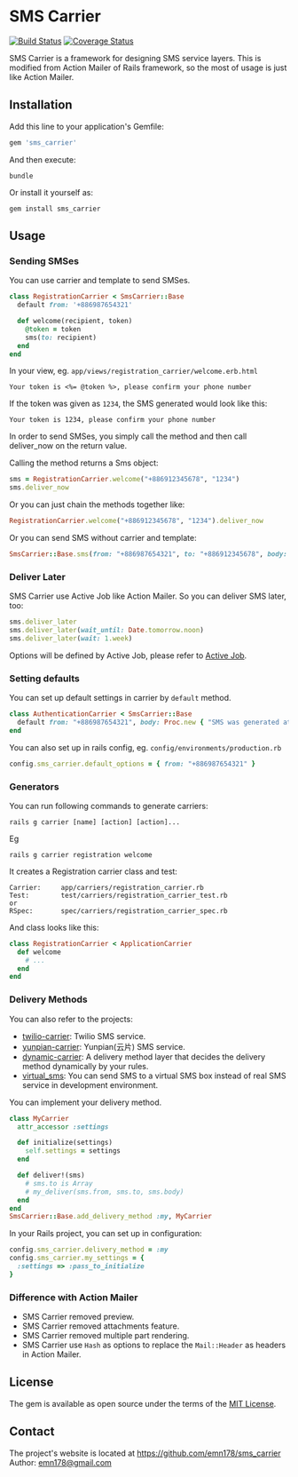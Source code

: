 # SMS Carrier

[![Build Status](https://api.travis-ci.org/emn178/sms_carrier.png)](https://travis-ci.org/emn178/sms_carrier)
[![Coverage Status](https://coveralls.io/repos/emn178/sms_carrier/badge.svg?branch=master)](https://coveralls.io/r/emn178/sms_carrier?branch=master)

SMS Carrier is a framework for designing SMS service layers. This is modified from Action Mailer of Rails framework, so the most of usage is just like Action Mailer.

## Installation

Add this line to your application's Gemfile:

```ruby
gem 'sms_carrier'
```

And then execute:

    bundle

Or install it yourself as:

    gem install sms_carrier

## Usage
### Sending SMSes
You can use carrier and template to send SMSes.
```Ruby
class RegistrationCarrier < SmsCarrier::Base
  default from: '+886987654321'

  def welcome(recipient, token)
    @token = token
    sms(to: recipient)
  end
end
```
In your view, eg. `app/views/registration_carrier/welcome.erb.html`
```
Your token is <%= @token %>, please confirm your phone number
```

If the token was given as `1234`, the SMS generated would look like this:
```
Your token is 1234, please confirm your phone number
```

In order to send SMSes, you simply call the method and then call deliver_now on the return value.

Calling the method returns a Sms object:
```Ruby
sms = RegistrationCarrier.welcome("+886912345678", "1234")
sms.deliver_now
```
Or you can just chain the methods together like:
```Ruby
RegistrationCarrier.welcome("+886912345678", "1234").deliver_now
```

Or you can send SMS without carrier and template:
```Ruby
SmsCarrier::Base.sms(from: "+886987654321", to: "+886912345678", body: "Your token is #{token}, please confirm your phone number").deliver_now
```

### Deliver Later
SMS Carrier use Active Job like Action Mailer. So you can deliver SMS later, too:
```Ruby
sms.deliver_later
sms.deliver_later(wait_until: Date.tomorrow.noon)
sms.deliver_later(wait: 1.week)
```
Options will be defined by Active Job, please refer to [Active Job](https://github.com/rails/rails/blob/7f18ea14c893cb5c9f04d4fda9661126758332b5/activejob/lib/active_job/enqueuing.rb#L32).

### Setting defaults
You can set up default settings in carrier by `default` method.
```Ruby
class AuthenticationCarrier < SmsCarrier::Base
  default from: "+886987654321", body: Proc.new { "SMS was generated at #{Time.now}" }
end
```
You can also set up in rails config, eg. `config/environments/production.rb`
```Ruby
config.sms_carrier.default_options = { from: "+886987654321" }
```

### Generators
You can run following commands to generate carriers:

    rails g carrier [name] [action] [action]...

Eg

    rails g carrier registration welcome

It creates a Registration carrier class and test:
```
Carrier:     app/carriers/registration_carrier.rb
Test:        test/carriers/registration_carrier_test.rb
or
RSpec:       spec/carriers/registration_carrier_spec.rb
```
And class looks like this:
```Ruby
class RegistrationCarrier < ApplicationCarrier
  def welcome
    # ...
  end
end
```

### Delivery Methods
You can also refer to the projects:
* [twilio-carrier](https://github.com/emn178/twilio-carrier): Twilio SMS service.
* [yunpian-carrier](https://github.com/emn178/yunpian-carrier): Yunpian(云片) SMS service.
* [dynamic-carrier](https://github.com/emn178/dynamic-carrier): A delivery method layer that decides the delivery method dynamically by your rules.
* [virtual_sms](https://github.com/emn178/virtual_sms): You can send SMS to a virtual SMS box instead of real SMS service in development environment.

You can implement your delivery method. 
```Ruby
class MyCarrier
  attr_accessor :settings

  def initialize(settings)
    self.settings = settings
  end

  def deliver!(sms)
    # sms.to is Array
    # my_deliver(sms.from, sms.to, sms.body)
  end
end
SmsCarrier::Base.add_delivery_method :my, MyCarrier
```
In your Rails project, you can set up in configuration:
```Ruby
config.sms_carrier.delivery_method = :my
config.sms_carrier.my_settings = {
  :settings => :pass_to_initialize
}
```

### Difference with Action Mailer
* SMS Carrier removed preview.
* SMS Carrier removed attachments feature.
* SMS Carrier removed multiple part rendering.
* SMS Carrier use `Hash` as options to replace the `Mail::Header` as headers in Action Mailer.

## License

The gem is available as open source under the terms of the [MIT License](http://opensource.org/licenses/MIT).

## Contact
The project's website is located at https://github.com/emn178/sms_carrier  
Author: emn178@gmail.com
